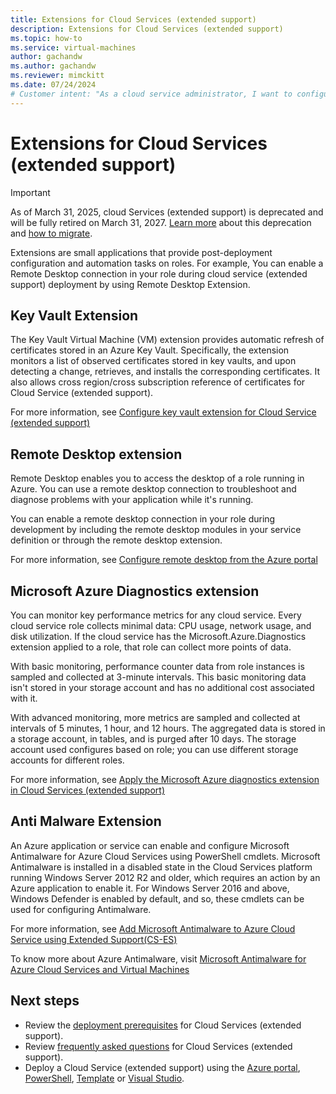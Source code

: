 ```yaml
---
title: Extensions for Cloud Services (extended support) 
description: Extensions for Cloud Services (extended support)
ms.topic: how-to
ms.service: virtual-machines
author: gachandw
ms.author: gachandw
ms.reviewer: mimckitt
ms.date: 07/24/2024
# Customer intent: "As a cloud service administrator, I want to configure extensions for post-deployment tasks, so that I can automate monitoring, security, and remote access for applications in extended support environments."
---
```


# Extensions for Cloud Services (extended support)

> [!IMPORTANT]
> As of March 31, 2025, cloud Services (extended support) is deprecated and will be fully retired on March 31, 2027. [Learn more](https://aka.ms/csesretirement) about this deprecation and [how to migrate](https://aka.ms/cses-retirement-march-2025).

Extensions are small applications that provide post-deployment configuration and automation tasks on roles. For example, You can enable a Remote Desktop connection in your role during cloud service (extended support) deployment by using Remote Desktop Extension. 

## Key Vault Extension

The Key Vault Virtual Machine (VM) extension provides automatic refresh of certificates stored in an Azure Key Vault. Specifically, the extension monitors a list of observed certificates stored in key vaults, and upon detecting a change, retrieves, and installs the corresponding certificates. It also allows cross region/cross subscription reference of certificates for Cloud Service (extended support).

For more information, see [Configure key vault extension for Cloud Service (extended support)](./enable-key-vault-virtual-machine.md)

## Remote Desktop extension

Remote Desktop enables you to access the desktop of a role running in Azure. You can use a remote desktop connection to troubleshoot and diagnose problems with your application while it's running.

You can enable a remote desktop connection in your role during development by including the remote desktop modules in your service definition or through the remote desktop extension. 

For more information, see [Configure remote desktop from the Azure portal](enable-rdp.md)

## Microsoft Azure Diagnostics extension

You can monitor key performance metrics for any cloud service. Every cloud service role collects minimal data: CPU usage, network usage, and disk utilization. If the cloud service has the Microsoft.Azure.Diagnostics extension applied to a role, that role can collect more points of data. 

With basic monitoring, performance counter data from role instances is sampled and collected at 3-minute intervals. This basic monitoring data isn't stored in your storage account and has no additional cost associated with it. 

With advanced monitoring, more metrics are sampled and collected at intervals of 5 minutes, 1 hour, and 12 hours. The aggregated data is stored in a storage account, in tables, and is purged after 10 days. The storage account used configures based on role; you can use different storage accounts for different roles. 

For more information, see [Apply the Microsoft Azure diagnostics extension in Cloud Services (extended support)](enable-wad.md)

## Anti Malware Extension
An Azure application or service can enable and configure Microsoft Antimalware for Azure Cloud Services using PowerShell cmdlets. Microsoft Antimalware is installed in a disabled state in the Cloud Services platform running Windows Server 2012 R2 and older, which requires an action by an Azure application to enable it. For Windows Server 2016 and above, Windows Defender is enabled by default, and so, these cmdlets can be used for configuring Antimalware.

For more information, see [Add Microsoft Antimalware to Azure Cloud Service using Extended Support(CS-ES)](../security/fundamentals/antimalware-code-samples.md#add-microsoft-antimalware-to-azure-cloud-service-using-extended-support)

To know more about Azure Antimalware, visit [Microsoft Antimalware for Azure Cloud Services and Virtual Machines](../security/fundamentals/antimalware.md)



## Next steps 
- Review the [deployment prerequisites](deploy-prerequisite.md) for Cloud Services (extended support).
- Review [frequently asked questions](faq.yml) for Cloud Services (extended support).
- Deploy a Cloud Service (extended support) using the [Azure portal](deploy-portal.md), [PowerShell](deploy-powershell.md), [Template](deploy-template.md) or [Visual Studio](deploy-visual-studio.md).
